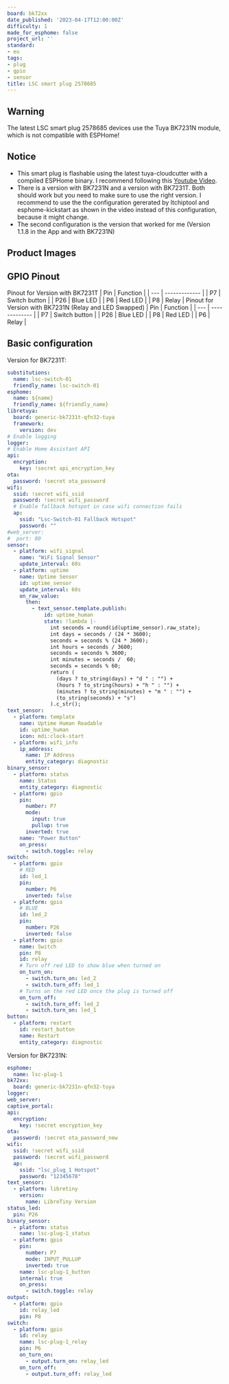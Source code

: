 ```yaml
---
board: bk72xx
date_published: '2023-04-17T12:00:00Z'
difficulty: 1
made_for_esphome: false
project_url: ''
standard:
- eu
tags:
- plug
- gpio
- sensor
title: LSC smart plug 2578685
---
```


## Warning

The latest LSC smart plug 2578685 devices use the Tuya BK7231N module, which is not compatible with ESPHome!

## Notice

- This smart plug is flashable using the latest tuya-cloudcutter with a compiled ESPHome binary. I recommend following this [Youtube Video](https://youtu.be/sSj8f-HCHQ0).
- There is a version with BK7231N and a version with BK7231T. Both should work but you need to make sure to use the right version. I recommend to use the the configuration gererated by ltchiptool and esphome-kickstart as shown in the video instead of this configuration, because it might change.
- The second configuration is the version that worked for me (Version 1.1.8 in the App and with BK7231N)

## Product Images

## GPIO Pinout

Pinout for Version with BK7231T
| Pin | Function      |
| --- | ------------- |
| P7  | Switch button |
| P26 | Blue LED      |
| P6  | Red LED       |
| P8  | Relay         |
Pinout for Version with BK7231N (Relay and LED Swapped)
| Pin | Function      |
| --- | ------------- |
| P7  | Switch button |
| P26 | Blue LED      |
| P8  | Red LED       |
| P6  | Relay         |

## Basic configuration

Version for BK7231T:
```yml
substitutions:
  name: lsc-switch-01
  friendly_name: lsc-switch-01
esphome:
  name: ${name}
  friendly_name: ${friendly_name}
libretuya:
  board: generic-bk7231t-qfn32-tuya
  framework:
    version: dev
# Enable logging
logger:
# Enable Home Assistant API
api:
  encryption:
    key: !secret api_encryption_key
ota:
  password: !secret ota_password
wifi:
  ssid: !secret wifi_ssid
  password: !secret wifi_password
  # Enable fallback hotspot in case wifi connection fails
  ap:
    ssid: "Lsc-Switch-01 Fallback Hotspot"
    password: ""
#web_server:
#  port: 80
sensor:
  - platform: wifi_signal
    name: "WiFi Signal Sensor"
    update_interval: 60s
  - platform: uptime
    name: Uptime Sensor
    id: uptime_sensor
    update_interval: 60s
    on_raw_value:
      then:
        - text_sensor.template.publish:
            id: uptime_human
            state: !lambda |-
              int seconds = round(id(uptime_sensor).raw_state);
              int days = seconds / (24 * 3600);
              seconds = seconds % (24 * 3600);
              int hours = seconds / 3600;
              seconds = seconds % 3600;
              int minutes = seconds /  60;
              seconds = seconds % 60;
              return (
                (days ? to_string(days) + "d " : "") +
                (hours ? to_string(hours) + "h " : "") +
                (minutes ? to_string(minutes) + "m " : "") +
                (to_string(seconds) + "s")
              ).c_str();
text_sensor:
  - platform: template
    name: Uptime Human Readable
    id: uptime_human
    icon: mdi:clock-start
  - platform: wifi_info
    ip_address:
      name: IP Address
      entity_category: diagnostic
binary_sensor:
  - platform: status
    name: Status
    entity_category: diagnostic
  - platform: gpio
    pin:
      number: P7
      mode:
        input: true
        pullup: true
      inverted: true
    name: "Power Button"
    on_press:
      - switch.toggle: relay
switch:
  - platform: gpio
    # RED
    id: led_1
    pin:
      number: P6
      inverted: false
  - platform: gpio
    # BLUE
    id: led_2
    pin:
      number: P26
      inverted: false
  - platform: gpio
    name: Switch
    pin: P8
    id: relay
    # Turn off red LED to show blue when turned on
    on_turn_on:
      - switch.turn_on: led_2
      - switch.turn_off: led_1
    # Turns on the red LED once the plug is turned off
    on_turn_off:
      - switch.turn_off: led_2
      - switch.turn_on: led_1
button:
  - platform: restart
    id: restart_button
    name: Restart
    entity_category: diagnostic
```
Version for BK7231N:
```yml
esphome:
  name: lsc-plug-1
bk72xx:
  board: generic-bk7231n-qfn32-tuya
logger:
web_server:
captive_portal:
api:
  encryption:
    key: !secret encryption_key
ota:
  password: !secret ota_password_new
wifi:
  ssid: !secret wifi_ssid
  password: !secret wifi_password
  ap:
    ssid: "lsc_plug_1 Hotspot"
    password: "12345678"
text_sensor:
  - platform: libretiny
    version:
      name: LibreTiny Version
status_led:
  pin: P26
binary_sensor:
  - platform: status
    name: lsc-plug-1_status
  - platform: gpio
    pin:
      number: P7
      mode: INPUT_PULLUP
      inverted: true
    name: lsc-plug-1_button
    internal: true
    on_press:
      - switch.toggle: relay
output:
  - platform: gpio
    id: relay_led
    pin: P8
switch:
  - platform: gpio
    id: relay
    name: lsc-plug-1_relay
    pin: P6
    on_turn_on:
      - output.turn_on: relay_led
    on_turn_off:
      - output.turn_off: relay_led
```